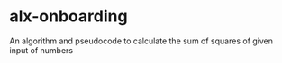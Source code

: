 # alx-onboarding
An algorithm and pseudocode to calculate the sum of squares of given input of numbers
